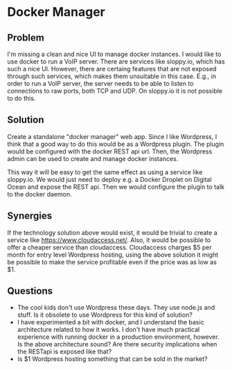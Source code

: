 # Docker Manager

## Problem

I'm missing a clean and nice UI to manage docker instances. I would like to use docker to run a VoIP server. There are services like
sloppy.io, which has such a nice UI. However, there are certaing features that are not exposed through such services, which
makes them unsuitable in this case. E.g., in order to run a VoIP server, the server needs to be able to listen to connections
to raw ports, both TCP and UDP. On sloppy.io it is not possible to do this.

## Solution

Create a standalone "docker manager" web app. Since I like Wordpress, I think that a good way to do this would be as a Wordpress plugin.
The plugin would be configured with the docker REST api url. Then, the Wordpress admin can be used to create and manage docker instances.

This way it will be easy to get the same effect as using a service like sloppy.io. We would just need to deploy e.g. a Docker Droplet on
Digital Ocean and expose the REST api. Then we would configure the plugin to talk to the docker daemon.

## Synergies

If the technology solution above would exist, it would be trivial to create a service like https://www.cloudaccess.net/. Also,
it would be possible to offer a cheaper service than cloudaccess. Cloudaccess charges $5 per month for entry level Wordpress hosting,
using the above solution it might be possible to make the service profitable even if the price was as low as $1.

## Questions

- The cool kids don't use Wordpress these days. They use node.js and stuff. Is it obsolete to use Wordpress for this kind of solution?
- I have experimented a bit with docker, and I understand the basic architecture related to how it works. I don't have much practical
experience with running docker in a production environment, however. Is the above architecture sound? Are there security implications
when the RESTapi is exposed like that?
- Is $1 Wordpress hosting something that can be sold in the market?
